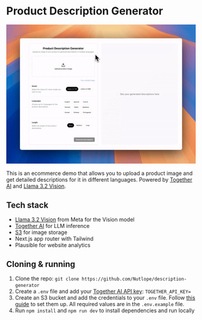 # Product Description Generator

![Product Description Generator Demo](/assets/Product%20Description%20Generator.gif)

This is an ecommerce demo that allows you to upload a product image and get detailed descriptions for it in different languages. Powered by [Together AI](https://dub.sh/together-ai) and [Llama 3.2 Vision](https://dub.sh/llama3.2vision/?utm_source=example-app&utm_medium=pdg&utm_campaign=product-description-generator).

## Tech stack

- [Llama 3.2 Vision](https://dub.sh/llama3.2vision/?utm_source=example-app&utm_medium=pdg&utm_campaign=product-description-generator) from Meta for the Vision model
- [Together AI](https://dub.sh/together-ai) for LLM inference
- [S3](https://aws.amazon.com/s3/) for image storage
- Next.js app router with Tailwind
- Plausible for website analytics

## Cloning & running

1. Clone the repo: `git clone https://github.com/Nutlope/description-generator`
2. Create a `.env` file and add your [Together AI API key](https://dub.sh/llama3.2vision/?utm_source=example-app&utm_medium=napkins&utm_campaign=napkins-app-signup): `TOGETHER_API_KEY=`
3. Create an S3 bucket and add the credentials to your `.env` file. Follow [this guide](https://next-s3-upload.codingvalue.com/setup) to set them up. All required values are in the `.env.example` file.
4. Run `npm install` and `npm run dev` to install dependencies and run locally
